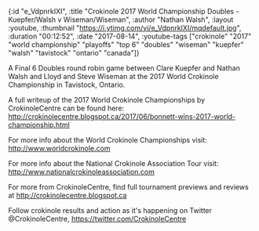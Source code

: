 {:id "e_VdpnrkIXI",
 :title
 "Crokinole 2017 World Championship Doubles - Kuepfer/Walsh v Wiseman/Wiseman",
 :author "Nathan Walsh",
 :layout :youtube,
 :thumbnail "https://i.ytimg.com/vi/e_VdpnrkIXI/mqdefault.jpg",
 :duration "00:12:52",
 :date "2017-08-14",
 :youtube-tags
 ["crokinole"
  "2017"
  "world championship"
  "playoffs"
  "top 6"
  "doubles"
  "wiseman"
  "kuepfer"
  "walsh"
  "tavistock"
  "ontario"
  "canada"]}


A Final 6 Doubles round robin game between Clare Kuepfer and Nathan Walsh and Lloyd and Steve Wiseman at the 2017 World Crokinole Championship in Tavistock, Ontario.

A full writeup of the 2017 World Crokinole Championships by CrokinoleCentre can be found here: http://crokinolecentre.blogspot.ca/2017/06/bonnett-wins-2017-world-championship.html

For more info about the World Crokinole Championships visit: http://www.worldcrokinole.com

For more info about the National Crokinole Association Tour visit: http://www.nationalcrokinoleassociation.com

For more from CrokinoleCentre, find full tournament previews and reviews at http://crokinolecentre.blogspot.ca

Follow crokinole results and action as it's happening on Twitter @CrokinoleCentre, https://twitter.com/CrokinoleCentre
